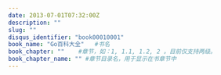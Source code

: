 ```yaml
---
date: 2013-07-01T07:32:00Z
description: ""
slug: "" 
disqus_identifier: "book00010001"
book_name: "Go百科大全"   #书名
book_chapter: ""    #章节，如：1, 1.1, 1.2, 2 。目前仅支持两级。
book_chapter_name: "" #章节目录名，用于显示在书章节中
---
```


